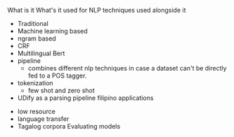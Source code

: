 What is it
What's it used for
NLP techniques used alongside it
- Traditional
- Machine learning based
- ngram based
- CRF
- Multilingual Bert
- pipeline
	- combines different nlp techniques in case a dataset can't be directly fed to a POS tagger.
- tokenization
	- few shot and zero shot
- UDify as a parsing pipeline 
filipino applications
* low resource
* language transfer
* Tagalog corpora
Evaluating models
